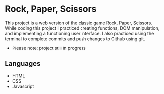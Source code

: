 # Rock, Paper, Scissors

This project is a web version of the classic game Rock, Paper, Scissors. While coding this project I practiced creating functions, DOM manipulation, and implementing a functioning user interface. I also practiced using the terminal to complete commits and push changes to Github using git.

* Please note: project still in progress

## Languages
* HTML
* CSS
* Javascript